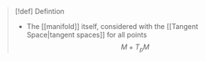 >[!def] Defintion
>- The [[manifold]] itself, considered with the [[Tangent Space|tangent spaces]] for all points
>$$M + T_pM$$